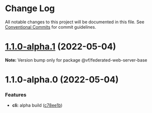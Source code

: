 # Change Log

All notable changes to this project will be documented in this file.
See [Conventional Commits](https://conventionalcommits.org) for commit guidelines.

# [1.1.0-alpha.1](https://vfuk-digital.visualstudio.com/Digital/_git/lib-web-federation-utils/compare/@vf/federated-web-server-base@1.1.0-alpha.0...@vf/federated-web-server-base@1.1.0-alpha.1) (2022-05-04)

**Note:** Version bump only for package @vf/federated-web-server-base





# 1.1.0-alpha.0 (2022-05-04)


### Features

* **cli:** alpha build ([c78ee1b](https://vfuk-digital.visualstudio.com/Digital/_git/lib-web-federation-utils/commits/c78ee1b780391d96ed7ad40e5b8749a72b3c4770))

